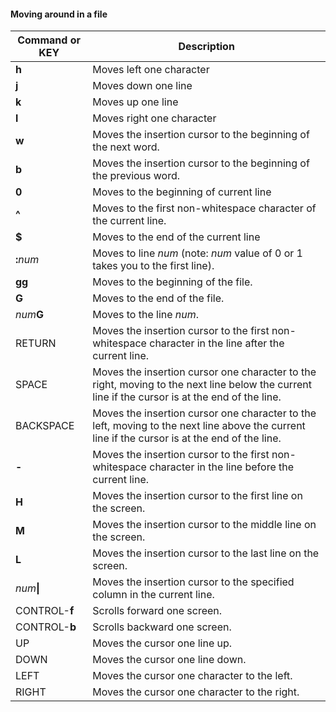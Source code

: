 #### Moving around in a file

| Command or KEY | Description |
| - | - |
| **h** | Moves left one character |
| **j** | Moves down one line |
| **k** | Moves up one line |
| **l** | Moves right one character |
| **w** | Moves the insertion cursor to the beginning of the next word. |
| **b** | Moves the insertion cursor to the beginning of the previous word. |
| **0** | Moves to the beginning of current line |
| **^** | Moves to the first non-whitespace character of the current line. |
| **$** | Moves to the end of the current line |
| **:**_num_ | Moves to line _num_ (note: _num_ value of 0 or 1 takes you to the first line). |
| **gg** | Moves to the beginning of the file. |
| **G** | Moves to the end of the file. |
| _num_**G** | Moves to the line _num_. |
| RETURN | Moves the insertion cursor to the first non-whitespace character in the line after the current line. |
| SPACE | Moves the insertion cursor one character to the right, moving to the next line below the current line if the cursor is at the end of the line. |
| BACKSPACE | Moves the insertion cursor one character to the left, moving to the next line above the current line if the cursor is at the end of the line. |
| **-** | Moves the insertion cursor to the first non-whitespace character in the line before the current line. |
| **H** | Moves the insertion cursor to the first line on the screen. |
| **M** | Moves the insertion cursor to the middle line on the screen. |
| **L** | Moves the insertion cursor to the last line on the screen. |
| _num_**\|** | Moves the insertion cursor to the specified column in the current line. |
| CONTROL-**f** | Scrolls forward one screen. |
| CONTROL-**b** | Scrolls backward one screen. |
| UP | Moves the cursor one line up. |
| DOWN | Moves the cursor one line down. |
| LEFT | Moves the cursor one character to the left. |
| RIGHT | Moves the cursor one character to the right. |
